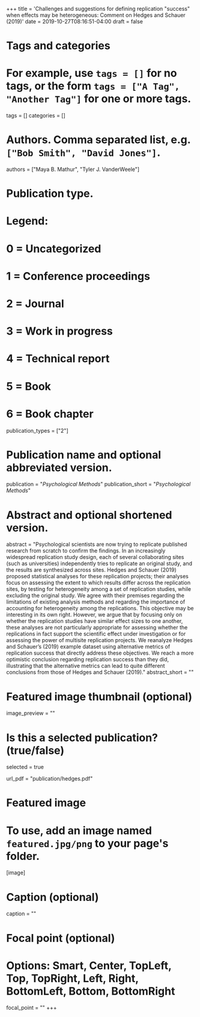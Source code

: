 +++
title = 'Challenges and suggestions for defining replication "success" when effects may be heterogeneous: Comment on Hedges and Schauer (2019)'
date = 2019-10-27T08:16:51-04:00
draft = false

# Tags and categories
# For example, use `tags = []` for no tags, or the form `tags = ["A Tag", "Another Tag"]` for one or more tags.
tags = []
categories = []

# Authors. Comma separated list, e.g. `["Bob Smith", "David Jones"]`.
authors = ["Maya B. Mathur", "Tyler J. VanderWeele"]


# Publication type.
# Legend:
# 0 = Uncategorized
# 1 = Conference proceedings
# 2 = Journal
# 3 = Work in progress
# 4 = Technical report
# 5 = Book
# 6 = Book chapter
publication_types = ["2"]

# Publication name and optional abbreviated version.
publication = "<i>Psychological Methods</i>"
publication_short = "<i>Psychological Methods</i>"

# Abstract and optional shortened version.
abstract = "Psychological scientists are now trying to replicate published research from scratch to confirm the findings. In an increasingly widespread replication study design, each of several collaborating sites (such as universities) independently tries to replicate an original study, and the results are synthesized across sites. Hedges and Schauer (2019) proposed statistical analyses for these replication projects; their analyses focus on assessing the extent to which results differ across the replication sites, by testing for heterogeneity among a set of replication studies, while excluding the original study. We agree with their premises regarding the limitations of existing analysis methods and regarding the importance of accounting for heterogeneity among the replications. This objective may be interesting in its own right. However, we argue that by focusing only on whether the replication studies have similar effect sizes to one another, these analyses are not particularly appropriate for assessing whether the replications in fact support the scientific effect under investigation or for assessing the power of multisite replication projects. We reanalyze Hedges and Schauer’s (2019) example dataset using alternative metrics of replication success that directly address these objectives. We reach a more optimistic conclusion regarding replication success than they did, illustrating that the alternative metrics can lead to quite different conclusions from those of Hedges and Schauer (2019)."
abstract_short = ""

# Featured image thumbnail (optional)
image_preview = ""

# Is this a selected publication? (true/false)
selected = true

url_pdf = "publication/hedges.pdf"

# Featured image
# To use, add an image named `featured.jpg/png` to your page's folder. 
[image]
  # Caption (optional)
  caption = ""

  # Focal point (optional)
  # Options: Smart, Center, TopLeft, Top, TopRight, Left, Right, BottomLeft, Bottom, BottomRight
  focal_point = ""
+++
